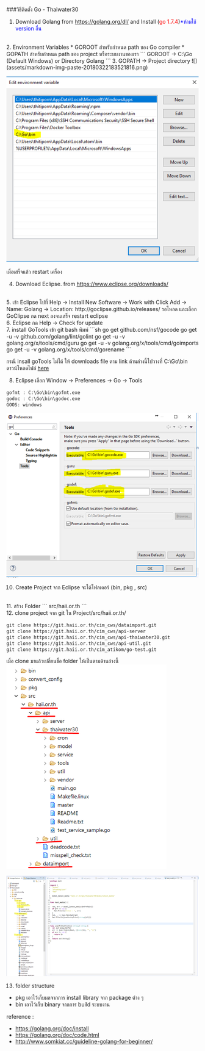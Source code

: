 <!---
author Thitiorn Meeprasert (thitiporn@haii.or.th)
-->
###วิธีติดตั้ง Go - Thaiwater30
1. Download Golang from https://golang.org/dl/ and Install (<span style="color:red">go 1.7.4</span>)<span style="color:blue">\*ห้ามใช้ version อื่น</span>
<br>
2. Environment Variables
* GOROOT สำหรับกำหนด path ของ Go compiler
* GOPATH สำหรับกำหนด path ของ project หรือระบบงานของเรา
```
GOROOT -> C:\Go (Default Windows) or Directory
Golang
```
3. GOPATH -> Project directory
![](assets/markdown-img-paste-20180322183521816.png)

![](assets/markdown-img-paste-2018032218243884.png)

เมื่อเสร็จแล้ว restart เครื่อง

4. Download Eclipse. from https://www.eclipse.org/downloads/
<br>
5. เข้า Eclipse ไปที่ Help -> Install New Software -> Work with
Click Add -> Name: Golang -> Location: http://goclipse.github.io/releases/
รอโหลด และเลือก GoClipse กด next ลงจนเสร็จ restart eclipse
<br>
6. Eclipse กด Help -> Check for update
<br>
7. install GoTools เข้า git bash พิมพ์
```sh
go get github.com/nsf/gocode
go get -u -v github.com/golang/lint/golint
go get -u -v golang.org/x/tools/cmd/guru
go get -u -v golang.org/x/tools/cmd/goimports
go get -u -v golang.org/x/tools/cmd/gorename
```

กรณี insall goTools ไม่ได้ ให้ downloads file ตาม link ด้านล่างนี้ไปวางที่ C:\Go\bin
ดาวน์โหลดไฟล์ [here](assets/bin.zip)

8. Eclipse เลือก Window -> Preferences -> Go -> Tools
```
gofmt : C:\Go\bin\gofmt.exe
godoc : C:\Go\bin\godoc.exe
GOOS: windows
```
![](assets/markdown-img-paste-20180322184154929.png)

10. Create Project จาก Eclipse จะได้โฟลเดอร์ (bin, pkg , src)
<br>
11. สร้าง Folder
```
src/haii.or.th
```
<br>
12. clone project จาก git ใน Project/src/haii.or.th/

```
git clone https://git.haii.or.th/cim_cws/dataimport.git
git clone https://git.haii.or.th/cim_cws/api-server
git clone https://git.haii.or.th/cim_cws/api-thaiwater30.git
git clone https://git.haii.or.th/cim_cws/api-util.git
git clone https://git.haii.or.th/cim_atikom/go-test.git
```

เมื่อ clone มาแล้วเปลี่ยนชื่อ folder ให้เป็นตามด้านล่างนี้
![](assets/markdown-img-paste-20191128090345379.png)

![](assets/markdown-img-paste-20190517153903321.png)

13. folder structure
* pkg เอาไว้เก็บผลจากการ install library จาก package ต่าง ๆ
* bin เอาไว้เก็บ binary จากการ build ระบบงาน

reference :
* https://golang.org/doc/install
* https://golang.org/doc/code.html
* http://www.somkiat.cc/guideline-golang-for-beginner/
